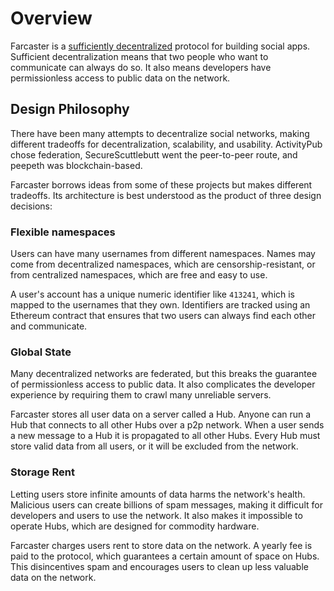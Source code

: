 # Overview

Farcaster is a [sufficiently decentralized](https://www.varunsrinivasan.com/2022/01/11/sufficient-decentralization-for-social-networks) protocol for building social apps. Sufficient decentralization means that two people who want to communicate can always do so. It also means developers have permissionless access to public data on the network. 

## Design Philosophy

There have been many attempts to decentralize social networks, making different tradeoffs for decentralization, scalability, and usability. ActivityPub chose federation, SecureScuttlebutt went the peer-to-peer route, and peepeth was blockchain-based. 

Farcaster borrows ideas from some of these projects but makes different tradeoffs. Its architecture is best understood as the product of three design decisions:

### Flexible namespaces

Users can have many usernames from different namespaces. Names may come from decentralized namespaces, which are censorship-resistant, or from centralized namespaces, which are free and easy to use. 

A user's account has a unique numeric identifier like `413241`, which is mapped to the usernames that they own. Identifiers are tracked using an Ethereum contract that ensures that two users can always find each other and communicate. 

### Global State

Many decentralized networks are federated, but this breaks the guarantee of permissionless access to public data. It also complicates the developer experience by requiring them to crawl many unreliable servers.

Farcaster stores all user data on a server called a Hub. Anyone can run a Hub that connects to all other Hubs over a p2p network. When a user sends a new message to a Hub it is propagated to all other Hubs. Every Hub must store valid data from all users, or it will be excluded from the network.   

### Storage Rent

Letting users store infinite amounts of data harms the network's health. Malicious users can create billions of spam messages, making it difficult for developers and users to use the network. It also makes it impossible to operate Hubs, which are designed for commodity hardware. 

Farcaster charges users rent to store data on the network. A yearly fee is paid to the protocol, which guarantees a certain amount of space on Hubs. This disincentives spam and encourages users to clean up less valuable data on the network.
